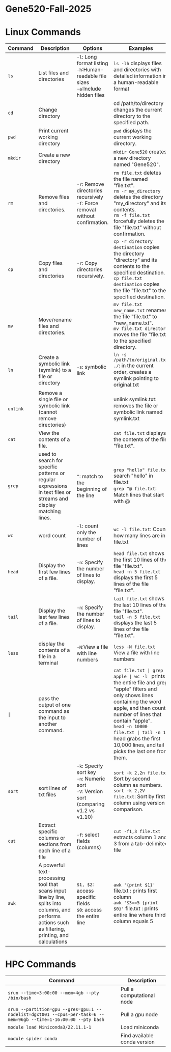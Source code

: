 # Gene520-Fall-2025

# Linux Commands 

|Command| Description | Options| Examples |
| --------------- | ----------------- | --------------- | ----------------- |
|`ls` | List files and directories  | `-l`: Long format listing <br> `-h`:Human-readable file sizes <br> `-a`:Include hidden files | `ls -lh` displays files and directories with detailed information in a human-readable format |
|`cd`| Change directory   | | cd /path/to/directory changes the current directory to the specified path. |
|`pwd`|Print current working directory | | `pwd` displays the current working directory. |
|`mkdir`| Create a new directory | | `mkdir Gene520` creates a new directory named "Gene520". |
|`rm`| Remove files and directories.	 | `-r`: Remove directories recursively <br> `-f`: Force removal without confirmation.|`rm file.txt`  deletes the file named "file.txt".<br> `rm -r my_directory` deletes the directory "my_directory" and its contents. <br> `rm -f file.txt` forcefully deletes the file "file.txt" without confirmation. |
|`cp` | Copy files and directories| `-r`: Copy directories recursively. |`cp -r directory destination`  copies the directory "directory" and its contents to the specified destination. <br> `cp file.txt destination`  copies the file "file.txt" to the specified destination. | 
|`mv` | Move/rename files and directories.|  |`mv file.txt new_name.txt` renames the file "file.txt" to "new_name.txt". <br> `mv file.txt directory` moves the file "file.txt" to the specified directory. | 	
|`ln`|Create a symbolic link (symlink) to a file or directory | `-s`: symbolic link | `ln -s /path/to/original.txt ./`: in the current order, creates a symlink pointing to original.txt | 
|`unlink`| Remove a single file or symbolic link (cannot remove directories) | |unlink symlink.txt: removes the file or symbolic link named symlink.txt |  
|`cat`| View the contents of a file.	 |	| `cat file.txt`  displays the contents of the file "file.txt". |
|`grep`| used to search for specific patterns or regular expressions in text files or streams and display matching lines.| `^`: match to the beginning of the line | `grep "hello" file.txt` search "hello" in file.txt <br> `grep ^@ file.txt`: Match lines that start with @| 
|`wc`| word count |`-l`: count only the number of lines | `wc -l file.txt`: Count how many lines are in file.txt | 
|`head`| Display the first few lines of a file.	| `-n`: Specify the number of lines to display. | `head file.txt` shows the first 10 lines of the file "file.txt". <br> `head -n 5 file.txt`  displays the first 5 lines of the file "file.txt". | 
|`tail`| Display the last few lines of a file. |`-n`: Specify the number of lines to display.| `tail file.txt` shows the last 10 lines of the file "file.txt". <br> `tail -n 5 file.txt` displays the last 5 lines of the file "file.txt".| 
|`less`| display the contents of a file in a terminal | `-N`:View a file with line numbers | `less -N file.txt` View a file with line numbers | 
|`\|`|pass the output of one command as the input to another command.| | `cat file.txt \| grep apple \| wc -l ` prints the entire file and grep "apple" filters and only shows lines containing the word apple, and then count number of lines that contain “apple”. <br> `head -n 10000 file.txt \| tail -n 1`: head grabs the first 10,000 lines, and tail picks the last one from them. | 
|`sort`|sort lines of txt files| `-k`: Specify sort key <br> `-n`: Numeric sort <br> `-V`: Version sort (comparing v1.2 vs v1.10) | `sort -k 2,2n file.txt` Sort by second column as numbers. <br> `sort -k 2,2V file.txt`: Sort by first column using version comparison. | 
|`cut`|Extract specific columns or sections from each line of a file | `-f`: select fields (columns)| `cut -f1,3 file.txt` extracts column 1 and 3 from a tab-delimited file|
|`awk`|A powerful text-processing tool that scans input line by line, splits into columns, and performs actions such as filtering, printing, and calculations | `$1, $2`: access specific fields <br> `$0`: access the entire line <br>  | `awk '{print $1}'` file.txt : prints first column <br>  `awk '$3==5 {print $0}'` file.txt : prints entire line where third column equals 5 | 
 







# HPC Commands

|Command| Description |
| --------------- | ----------------- |
|`srun --time=3:00:00 --mem=4gb --pty /bin/bash` | Pull a computational node  |
| `srun --partition=gpu --gres=gpu:1 --nodelist=dgxt001 --cpus-per-task=6 --mem=96gb --time=1-16:00:00 --pty bash`| Pull a gpu node |
|`module load Miniconda3/22.11.1-1`   | Load miniconda |
|`module spider conda` | Find available conda version |


